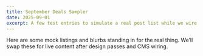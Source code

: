 ```yaml
---
title: September Deals Sampler
date: 2025-09-01
excerpt: A few test entries to simulate a real post list while we wire things up.
---
```


Here are some mock listings and blurbs standing in for the real thing. We’ll swap these for live content after design passes and CMS wiring.

